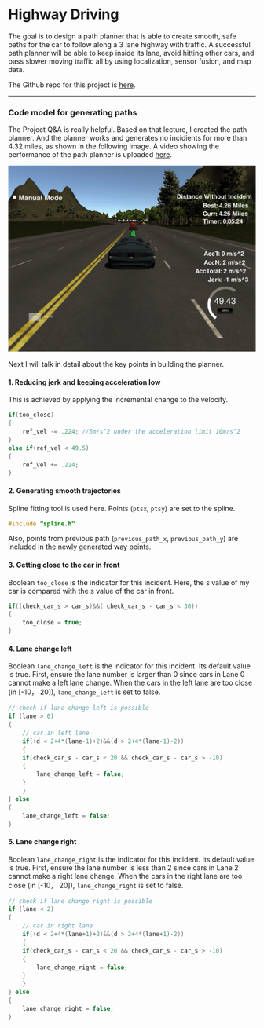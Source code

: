 # **Highway Driving**

The goal is to design a path planner that is able to create smooth, safe paths for the car to follow along a 3 lane highway with traffic. A successful path planner will be able to keep inside its lane, avoid hitting other cars, and pass slower moving traffic all by using localization, sensor fusion, and map data.

The Github repo for this project is [here](https://github.com/DanWang1230/Highway_driving).

[//]: # (Image References)

[image1]: image_highway_driving.png

---
### Code model for generating paths

The Project Q&A is really helpful. Based on that lecture, I created the path planner. And the planner works and generates no incidients for more than 4.32 miles, as shown in the following image. A video showing the performance of the path planner is uploaded [here](https://youtu.be/6kglUzTQvSc).

![alt text][image1]

Next I will talk in detail about the key points in building the planner.

#### 1. Reducing jerk and keeping acceleration low

This is achieved by applying the incremental change to the velocity.

```C++
if(too_close)
{
    ref_vel -= .224; //5m/s^2 under the acceleration limit 10m/s^2
}
else if(ref_vel < 49.5)
{
    ref_vel += .224;
}
```

#### 2. Generating smooth trajectories

Spline fitting tool is used here. Points (`ptsx`, `ptsy`) are set to the spline.

```C++
#include "spline.h"
```
Also, points from previous path (`previous_path_x`, `previous_path_y`) are included in the newly generated way points.

#### 3. Getting close to the car in front

Boolean `too_close` is the indicator for this incident. Here, the s value of my car is compared with the s value of the car in front.

```C++
if((check_car_s > car_s)&&( check_car_s - car_s < 30))
{
    too_close = true;
}
```
#### 4. Lane change left

Boolean `lane_change_left` is the indicator for this incident. Its default value is true. First, ensure the lane number is larger than 0 since cars in Lane 0 cannot make a left lane change. When the cars in the left lane are too close (in [-10， 20]), `lane_change_left` is set to false.

```C++
// check if lane change left is possible
if (lane > 0)
{
    // car in left lane
    if((d < 2+4*(lane-1)+2)&&(d > 2+4*(lane-1)-2))
    {
    if(check_car_s - car_s < 20 && check_car_s - car_s > -10)
    {
        lane_change_left = false;
    }
    }
} else
{
    lane_change_left = false;
}
```

#### 5. Lane change right

Boolean `lane_change_right` is the indicator for this incident. Its default value is true. First, ensure the lane number is less than 2 since cars in Lane 2 cannot make a right lane change. When the cars in the right lane are too close (in [-10， 20]), `lane_change_right` is set to false.

```C++
// check if lane change right is possible
if (lane < 2)
{
    // car in right lane
    if((d < 2+4*(lane+1)+2)&&(d > 2+4*(lane+1)-2))
    {
    if(check_car_s - car_s < 20 && check_car_s - car_s > -10)
    {
        lane_change_right = false;
    }
    }       
} else 
{
    lane_change_right = false;
}           
```


